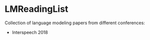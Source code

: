 # LMReadingList
Collection of language modeling papers from different conferences:

- Interspeech 2018

